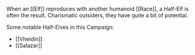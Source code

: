 When an [[Elf]] reproduces with another humanoid [[Race]], a Half-Elf is often the result. Charismatic outsiders, they have quite a bit of potential.

Some notable Half-Elves in this Campaign:
* [[Vheidin]]
* [[Salazar]]